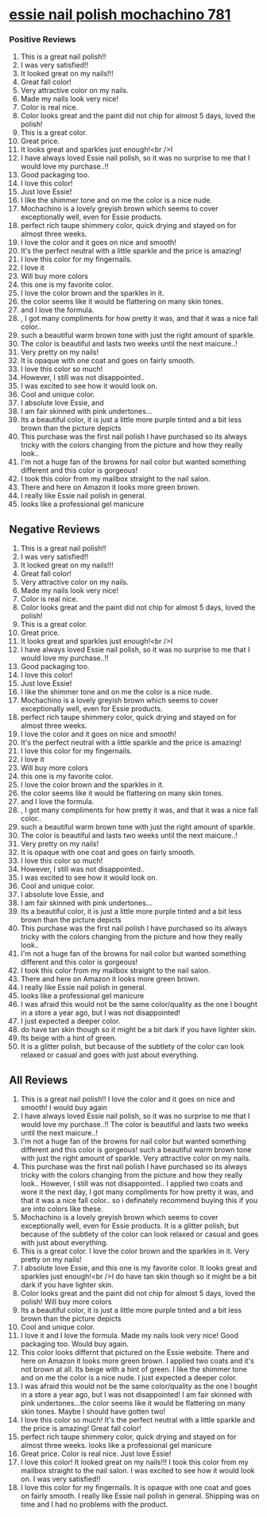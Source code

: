 # [essie nail polish mochachino 781](https://products.checkmycream.com/products/essie-nail-polish-mochachino-781.html)

### Positive Reviews

<ol>
      <li>This is a great nail polish!!</li>
      <li>I was very satisfied!!</li>
      <li>It looked great on my nails!!!</li>
      <li>Great fall color!</li>
      <li>Very attractive color on my nails.</li>
      <li>Made my nails look very nice!  </li>
      <li>Color is real nice.</li>
      <li>Color looks great and the paint did not chip for almost 5 days, loved the polish!</li>
      <li>This is a great color.</li>
      <li>Great price.</li>
      <li>It looks great and sparkles just enough!&lt;br /&gt;I</li>
      <li>I have always loved Essie nail polish, so it was no surprise to me that I would love my purchase..!!</li>
      <li>Good packaging too.  </li>
      <li>I love this color!</li>
      <li>Just love Essie!</li>
      <li>I like the shimmer tone and on me the color is a nice nude.  </li>
      <li>Mochachino is a lovely greyish brown which seems to cover exceptionally well, even for Essie products.  </li>
      <li>perfect rich taupe shimmery color, quick drying and stayed on for almost three weeks.</li>
      <li>I love the color and it goes on nice and smooth!</li>
      <li>It&#x27;s the perfect neutral with a little sparkle and the price is amazing!</li>
      <li>I love this color for my fingernails.  </li>
      <li>I love it</li>
      <li>Will buy more colors</li>
      <li>this one is my favorite color.</li>
      <li>I love the color brown and the sparkles in it.</li>
      <li>the color seems like it would be flattering on many skin tones.</li>
      <li>and I love the formula.  </li>
      <li>, I got many compliments for how pretty it was, and that it was a nice fall color..</li>
      <li>such a beautiful warm brown tone with just the right amount of sparkle.  </li>
      <li>The color is beautiful and lasts two weeks until the next maicure..!</li>
      <li>Very pretty on my nails!</li>
      <li>It is opaque with one coat and goes on fairly smooth.  </li>
      <li>I love this color so much!</li>
      <li>However, I still was not disappointed..</li>
      <li>I was excited to see how it would look on.  </li>
      <li>Cool and unique color.</li>
      <li>I absolute love Essie, and</li>
      <li>I am fair skinned with pink undertones...</li>
      <li>Its a beautiful color, it is just a little more purple tinted and a bit less brown than the picture depicts</li>
      <li>This purchase was the first nail polish I have purchased so its always tricky with the colors changing from the picture and how they really look..</li>
      <li>I&#x27;m not a huge fan of the browns for nail color but wanted something different and this color is gorgeous!  </li>
      <li>I took this color from my mailbox straight to the nail salon.  </li>
      <li>There and here on Amazon it looks more green brown.  </li>
      <li>I really like Essie nail polish in general.  </li>
      <li>looks like a professional gel manicure</li>
</ol>


<h2>Negative Reviews</h2>
<ol>
<li> This is a great nail polish!!</li>
<li> I was very satisfied!!</li>
<li> It looked great on my nails!!!</li>
<li> Great fall color!</li>
<li> Very attractive color on my nails.</li>
<li> Made my nails look very nice!  </li>
<li> Color is real nice.</li>
<li> Color looks great and the paint did not chip for almost 5 days, loved the polish!</li>
<li> This is a great color.</li>
<li> Great price.</li>
<li> It looks great and sparkles just enough!&lt;br /&gt;I</li>
<li> I have always loved Essie nail polish, so it was no surprise to me that I would love my purchase..!!</li>
<li> Good packaging too.  </li>
<li> I love this color!</li>
<li> Just love Essie!</li>
<li> I like the shimmer tone and on me the color is a nice nude.  </li>
<li> Mochachino is a lovely greyish brown which seems to cover exceptionally well, even for Essie products.  </li>
<li> perfect rich taupe shimmery color, quick drying and stayed on for almost three weeks.</li>
<li> I love the color and it goes on nice and smooth!</li>
<li> It&#x27;s the perfect neutral with a little sparkle and the price is amazing!</li>
<li> I love this color for my fingernails.  </li>
<li> I love it</li>
<li> Will buy more colors</li>
<li> this one is my favorite color.</li>
<li> I love the color brown and the sparkles in it.</li>
<li> the color seems like it would be flattering on many skin tones.</li>
<li> and I love the formula.  </li>
<li> , I got many compliments for how pretty it was, and that it was a nice fall color..</li>
<li> such a beautiful warm brown tone with just the right amount of sparkle.  </li>
<li> The color is beautiful and lasts two weeks until the next maicure..!</li>
<li> Very pretty on my nails!</li>
<li> It is opaque with one coat and goes on fairly smooth.  </li>
<li> I love this color so much!</li>
<li> However, I still was not disappointed..</li>
<li> I was excited to see how it would look on.  </li>
<li> Cool and unique color.</li>
<li> I absolute love Essie, and</li>
<li> I am fair skinned with pink undertones...</li>
<li> Its a beautiful color, it is just a little more purple tinted and a bit less brown than the picture depicts</li>
<li> This purchase was the first nail polish I have purchased so its always tricky with the colors changing from the picture and how they really look..</li>
<li> I&#x27;m not a huge fan of the browns for nail color but wanted something different and this color is gorgeous!  </li>
<li> I took this color from my mailbox straight to the nail salon.  </li>
<li> There and here on Amazon it looks more green brown.  </li>
<li> I really like Essie nail polish in general.  </li>
<li> looks like a professional gel manicure</li>
<li> I was afraid this would not be the same color/quality as the one I bought in a store a year ago, but I was not disappointed!</li>
<li> I just expected a deeper color.</li>
<li> do have tan skin though so it might be a bit dark if you have lighter skin.</li>
<li> Its beige with a hint of green.  </li>
<li> It is a glitter polish, but because of the subtlety of the color can look relaxed or casual and goes with just about everything.</li>
</ol>

<h2>All Reviews</h2>

<ol>
    <li> This is a great nail polish!! I love the color and it goes on nice and smooth! I would buy again</li>
    <li> I have always loved Essie nail polish, so it was no surprise to me that I would love my purchase..!! The color is beautiful and lasts two weeks until the next maicure..!</li>
    <li> I&#x27;m not a huge fan of the browns for nail color but wanted something different and this color is gorgeous!  such a beautiful warm brown tone with just the right amount of sparkle.  Very attractive color on my nails.</li>
    <li> This purchase was the first nail polish I have purchased so its always tricky with the colors changing from the picture and how they really look.. However, I still was not disappointed.. I applied two coats and wore it the next day, I got many compliments for how pretty it was, and that it was a nice fall color.. so i definately recommend buying this if you are into colors like these.</li>
    <li> Mochachino is a lovely greyish brown which seems to cover exceptionally well, even for Essie products.  It is a glitter polish, but because of the subtlety of the color can look relaxed or casual and goes with just about everything.</li>
    <li> This is a great color. I love the color brown and the sparkles in it. Very pretty on my nails!</li>
    <li> I absolute love Essie, and this one is my favorite color. It looks great and sparkles just enough!&lt;br /&gt;I do have tan skin though so it might be a bit dark if you have lighter skin.</li>
    <li> Color looks great and the paint did not chip for almost 5 days, loved the polish! Will buy more colors</li>
    <li> Its a beautiful color, it is just a little more purple tinted and a bit less brown than the picture depicts</li>
    <li> Cool and unique color.</li>
    <li> I love it and I love the formula.  Made my nails look very nice!  Good packaging too.  Would buy again.</li>
    <li> This color looks differnt that pictured on the Essie website.  There and here on Amazon it looks more green brown.  I applied two coats and it&#x27;s not brown at all.  Its beige with a hint of green.  I like the shimmer tone and on me the color is a nice nude.  I just expected a deeper color.</li>
    <li> I was afraid this would not be the same color/quality as the one I bought in a store a year ago, but I was not disappointed! I am fair skinned with pink undertones...the color seems like it would be flattering on many skin tones. Maybe I should have gotten two!</li>
    <li> I love this color so much! It&#x27;s the perfect neutral with a little sparkle and the price is amazing! Great fall color!</li>
    <li> perfect rich taupe shimmery color, quick drying and stayed on for almost three weeks. looks like a professional gel manicure</li>
    <li> Great price. Color is real nice. Just love Essie!</li>
    <li> I love this color! It looked great on my nails!!! I took this color from my mailbox straight to the nail salon.  I was excited to see how it would look on.  I was very satisfied!!</li>
    <li> I love this color for my fingernails.  It is opaque with one coat and goes on fairly smooth.  I really like Essie nail polish in general.  Shipping was on time and I had no problems with the product.</li>
</ol>




